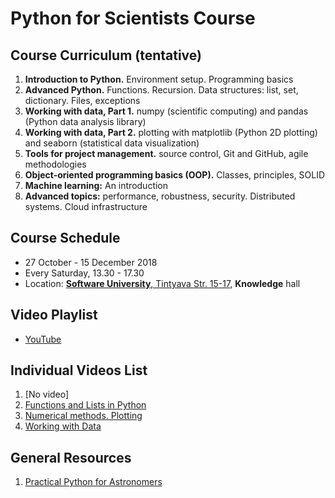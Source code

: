 # Python for Scientists Course

## Course Curriculum (tentative)
1. **Introduction to Python.** Environment setup. Programming basics
2. **Advanced Python.** Functions. Recursion. Data structures: list, set, dictionary. Files, exceptions
3. **Working with data, Part 1.** numpy (scientific computing) and pandas (Python data analysis library)
4. **Working with data, Part 2.** plotting with matplotlib (Python 2D plotting) and seaborn (statistical data visualization)
5. **Tools for project management.** source control, Git and GitHub, agile methodologies
6. **Object-oriented programming basics (OOP).** Classes, principles, SOLID
7. **Machine learning:** An introduction
8. **Advanced topics:** performance, robustness, security. Distributed systems. Cloud infrastructure

## Course Schedule
* 27 October - 15 December 2018
* Every Saturday, 13.30 - 17.30
* Location: [**Software University**, Tintyava Str. 15-17](https://goo.gl/maps/nPmMjDTDQSr), **Knowledge** hall

## Video Playlist
* [YouTube](https://www.youtube.com/playlist?list=PLHOuuMChzBKwtTQR4IKugvKm1Kwio30VD)

## Individual  Videos List
1. [No video]
2. [Functions and Lists in Python](https://www.youtube.com/watch?v=INBfuB8nm3w)
3. [Numerical methods. Plotting](https://www.youtube.com/watch?v=VTDLGReAujk)
4. [Working with Data](https://www.youtube.com/watch?v=NI7rAKRQQJo)

## General Resources
1. [Practical Python for Astronomers](https://python4astronomers.github.io/)